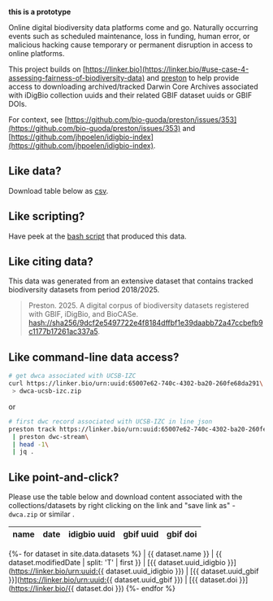 ---
---
**this is a prototype** 

Online digital biodiversity data platforms come and go. Naturally occurring events such as scheduled maintenance, loss in funding, human error, or malicious hacking cause temporary or permanent disruption in access to online platforms.

This project builds on [https://linker.bio](https://linker.bio/#use-case-4-assessing-fairness-of-biodiversity-data) and [preston](https://globalbioticinteractions.org/preston) to help provide access to downloading archived/tracked Darwin Core Archives associated with iDigBio collection uuids and their related GBIF dataset uuids or GBIF DOIs.  

For context, see [https://github.com/bio-guoda/preston/issues/353](https://github.com/bio-guoda/preston/issues/353) and [https://github.com/jhpoelen/idigbio-index](https://github.com/jhpoelen/idigbio-index).

## Like data? 

Download table below as [csv](index.csv).

## Like scripting? 

Have peek at the [bash script](bin/ls-datasets.sh) that produced this data.

## Like citing data? 
This data was generated from an extensive dataset that contains tracked biodiversity datasets from period 2018/2025. 

> Preston. 2025. A digital corpus of biodiversity datasets registered with GBIF, iDigBio, and BioCASe. [hash://sha256/9dcf2e5497722e4f8184dffbf1e39daabb72a47ccbefb9c1177b17261ac337a5](https://linker.bio/hash://sha256/9dcf2e5497722e4f8184dffbf1e39daabb72a47ccbefb9c1177b17261ac337a5).

## Like command-line data access?

```bash
# get dwca associated with UCSB-IZC 
curl https://linker.bio/urn:uuid:65007e62-740c-4302-ba20-260fe68da291\
 > dwca-ucsb-izc.zip
```

or 

```bash
# first dwc record associated with UCSB-IZC in line json
preston track https://linker.bio/urn:uuid:65007e62-740c-4302-ba20-260fe68da291\
 | preston dwc-stream\
 | head -1\
 | jq .
```

## Like point-and-click? 
Please use the table below and download content associated with the collections/datasets by right clicking on the link and "save link as" - ```dwca.zip``` or similar . 

|name|date|idigbio uuid|gbif uuid|gbif doi
|---|---|---|---|---
{%- for dataset in site.data.datasets %}
| {{ dataset.name }} | {{ dataset.modifiedDate | split: 'T' | first  }} | [{{ dataset.uuid_idigbio }}](https://linker.bio/urn:uuid:{{ dataset.uuid_idigbio }}) | [{{ dataset.uuid_gbif }}](https://linker.bio/urn:uuid:{{ dataset.uuid_gbif }}) | [{{ dataset.doi }}](https://linker.bio/{{ dataset.doi }})
{%- endfor %}


